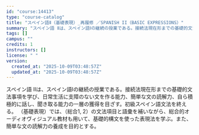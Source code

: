 ```yaml
---
id: "course:14413"
type: "course-catalog"
title: "スペイン語Ⅱ（基礎表現）_再履修 ／SPANISH II（BASIC EXPRESSIONS）"
summary: "スペイン語 Ⅱは、スペイン語Ⅰの継続の授業である。接続法現在形までの基礎的文法事項を学び、日常生活に支障のない文を作る能力、簡単な文の読解力、自ら積極的に話し、聞き取る能力の一層の獲得を目ざす。初級スペイン語文法を終える。 （基礎表現）では…"
tags: []
campus: ""
credits: 1
instructors: []
license: " "
version:
  created_at: "2025-10-09T03:48:57Z"
  updated_at: "2025-10-09T03:48:57Z"
---
```


スペイン語 Ⅱは、スペイン語Ⅰの継続の授業である。接続法現在形までの基礎的文法事項を学び、日常生活に支障のない文を作る能力、簡単な文の読解力、自ら積極的に話し、聞き取る能力の一層の獲得を目ざす。初級スペイン語文法を終える。 （基礎表現）では、（総合1, 2）の文法項目と語彙を補いながら、総合的オーディオヴィジュアル教材も用いて、基礎的構文を使った表現法を学ぶ。また、簡単な文の読解力の養成を目的とする。
